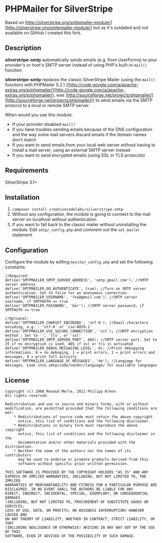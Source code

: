 # PHPMailer for SilverStripe
Based on [http://silverstripe.org/smtpmailer-module/](http://silverstripe.org/smtpmailer-module/) but as it's outdated and not available on GitHub I created this fork.


## Description
**silverstripe-smtp** automatically sends emails (e.g. from UserForms) to your provider's or host's SMTP server instead of using PHP's built-in ``mail()`` function.

**silverstripe-smtp** replaces the classic SilverStripe Mailer (using the ``mail()`` function) with PHPMailer 5.2.1 ([http://code.google.com/a/apache-extras.org/p/phpmailer/](http://code.google.com/a/apache-extras.org/p/phpmailer/), was [http://sourceforge.net/projects/phpmailer/](http://sourceforge.net/projects/phpmailer/)) to send emails via the SMTP protocol to a local or remote SMTP server.

When would you use this module:

* If your provider disabled ``mail()``
* If you have troubles sending emails because of the DNS configuration and the way some mail servers discard emails if the domain names don't match
* If you want to send emails from your local web server without having to install a mail server, using an external SMTP server instead
* If you want to send encrypted emails (using SSL or TLS protocols)



## Requirements
SilverStripe 3.1+


## Installation
1. ``composer install creativecodelabs/silverstripe-smtp``
2. Without any configuration, the module is going to connect to the mail server on localhost without authentication
3. If you want to fall back to the classic mailer without uninstalling the module: Edit ``smtp/_config.php`` and comment out the ``set_mailer`` statement


## Configuration
Configure the module by editing ``mysite/_config.php`` and set the following constants:

    //Required:
    define('SMTPMAILER_SMTP_SERVER_ADDRESS', 'smtp.gmail.com'); //SMTP server address
    define('SMTPMAILER_DO_AUTHENTICATE', true); //Turn on SMTP server authentication. Set to false for an anonymous connection
    define('SMTPMAILER_USERNAME', 'foo@gmail.com'); //SMTP server username, if SMTPAUTH == true
    define('SMTPMAILER_PASSWORD', 'bar'); //SMTP server password, if SMTPAUTH == true

    //Optional:
    define('SMTPMAILER_CHARSET_ENCODING', 'utf-8'); //Email characters encoding, e.g. : 'utf-8' or 'iso-8859-1'
    define('SMTPMAILER_USE_SECURE_CONNECTION', 'ssl'); //SMTP encryption method : Set to '', 'tls', or 'ssl'
    define('SMTPMAILER_SMTP_SERVER_PORT', 465); //SMTP server port. Set to 25 if no encryption is used, 465 if ssl or tls is activated
    define('SMTPMAILER_DEBUG_MESSAGING_LEVEL', 0); //Print debugging informations. 0 = no debuging, 1 = print errors, 2 = print errors and messages, 4 = print full activity
    define('SMTPMAILER_LANGUAGE_OF_MESSAGES', 'de'); //Language for messages. Look into smtp/code/vendor/language/ for available languages


## License
    Copyright (c) 2008 Renaud Merle, 2012 Philipp Krenn
    All rights reserved.
   
    Redistribution and use in source and binary forms, with or without
    modification, are permitted provided that the following conditions are met:
        * Redistributions of source code must retain the above copyright
          notice, this list of conditions and the following disclaimer.
        * Redistributions in binary form must reproduce the above copyright
          notice, this list of conditions and the following disclaimer in the
          documentation and/or other materials provided with the distribution.
        * Neither the name of the authors nor the names of its contributors
          may be used to endorse or promote products derived from this
          software without specific prior written permission.

    THIS SOFTWARE IS PROVIDED BY THE COPYRIGHT HOLDERS "AS IS" AND ANY
    EXPRESS OR IMPLIED WARRANTIES, INCLUDING, BUT NOT LIMITED TO, THE IMPLIED
    WARRANTIES OF MERCHANTABILITY AND FITNESS FOR A PARTICULAR PURPOSE ARE
    DISCLAIMED. IN NO EVENT SHALL THE AUTHORS BE LIABLE FOR ANY
    DIRECT, INDIRECT, INCIDENTAL, SPECIAL, EXEMPLARY, OR CONSEQUENTIAL DAMAGES
    (INCLUDING, BUT NOT LIMITED TO, PROCUREMENT OF SUBSTITUTE GOODS OR SERVICES;
    LOSS OF USE, DATA, OR PROFITS; OR BUSINESS INTERRUPTION) HOWEVER CAUSED AND
    ON ANY THEORY OF LIABILITY, WHETHER IN CONTRACT, STRICT LIABILITY, OR TORT
    (INCLUDING NEGLIGENCE OR OTHERWISE) ARISING IN ANY WAY OUT OF THE USE OF THIS
    SOFTWARE, EVEN IF ADVISED OF THE POSSIBILITY OF SUCH DAMAGE.
